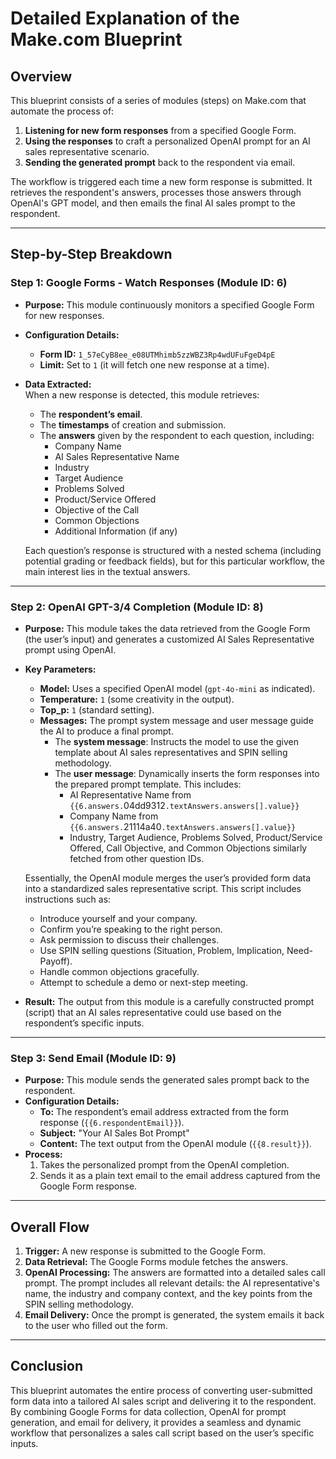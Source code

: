 # Detailed Explanation of the Make.com Blueprint

## Overview
This blueprint consists of a series of modules (steps) on Make.com that automate the process of:

1. **Listening for new form responses** from a specified Google Form.
2. **Using the responses** to craft a personalized OpenAI prompt for an AI sales representative scenario.
3. **Sending the generated prompt** back to the respondent via email.

The workflow is triggered each time a new form response is submitted. It retrieves the respondent's answers, processes those answers through OpenAI's GPT model, and then emails the final AI sales prompt to the respondent.

---

## Step-by-Step Breakdown

### Step 1: Google Forms - Watch Responses (Module ID: 6)
- **Purpose:** This module continuously monitors a specified Google Form for new responses.
- **Configuration Details:**
  - **Form ID:** `1_57eCyB8ee_e08UTMhimb5zzWBZ3Rp4wdUFuFgeD4pE`
  - **Limit:** Set to `1` (it will fetch one new response at a time).
- **Data Extracted:**  
  When a new response is detected, this module retrieves:
  - The **respondent’s email**.
  - The **timestamps** of creation and submission.
  - The **answers** given by the respondent to each question, including:
    - Company Name
    - AI Sales Representative Name
    - Industry
    - Target Audience
    - Problems Solved
    - Product/Service Offered
    - Objective of the Call
    - Common Objections
    - Additional Information (if any)
    
  Each question’s response is structured with a nested schema (including potential grading or feedback fields), but for this particular workflow, the main interest lies in the textual answers.

---

### Step 2: OpenAI GPT-3/4 Completion (Module ID: 8)
- **Purpose:** This module takes the data retrieved from the Google Form (the user’s input) and generates a customized AI Sales Representative prompt using OpenAI.
- **Key Parameters:**
  - **Model:** Uses a specified OpenAI model (`gpt-4o-mini` as indicated).
  - **Temperature:** `1` (some creativity in the output).
  - **Top_p:** `1` (standard setting).
  - **Messages:** The prompt system message and user message guide the AI to produce a final prompt. 
    - The **system message**: Instructs the model to use the given template about AI sales representatives and SPIN selling methodology.
    - The **user message**: Dynamically inserts the form responses into the prepared prompt template. This includes:
      - AI Representative Name from `{{6.answers.`04dd9312`.textAnswers.answers[].value}}`
      - Company Name from `{{6.answers.`21114a40`.textAnswers.answers[].value}}`
      - Industry, Target Audience, Problems Solved, Product/Service Offered, Call Objective, and Common Objections similarly fetched from other question IDs.
      
  Essentially, the OpenAI module merges the user’s provided form data into a standardized sales representative script. This script includes instructions such as:
  - Introduce yourself and your company.
  - Confirm you’re speaking to the right person.
  - Ask permission to discuss their challenges.
  - Use SPIN selling questions (Situation, Problem, Implication, Need-Payoff).
  - Handle common objections gracefully.
  - Attempt to schedule a demo or next-step meeting.

- **Result:** The output from this module is a carefully constructed prompt (script) that an AI sales representative could use based on the respondent’s specific inputs.

---

### Step 3: Send Email (Module ID: 9)
- **Purpose:** This module sends the generated sales prompt back to the respondent.
- **Configuration Details:**
  - **To:** The respondent’s email address extracted from the form response (`{{6.respondentEmail}}`).
  - **Subject:** "Your AI Sales Bot Prompt"
  - **Content:** The text output from the OpenAI module (`{{8.result}}`).
- **Process:**
  1. Takes the personalized prompt from the OpenAI completion.
  2. Sends it as a plain text email to the email address captured from the Google Form response.

---

## Overall Flow
1. **Trigger:** A new response is submitted to the Google Form.
2. **Data Retrieval:** The Google Forms module fetches the answers.
3. **OpenAI Processing:** The answers are formatted into a detailed sales call prompt. The prompt includes all relevant details: the AI representative's name, the industry and company context, and the key points from the SPIN selling methodology.
4. **Email Delivery:** Once the prompt is generated, the system emails it back to the user who filled out the form.

---

## Conclusion
This blueprint automates the entire process of converting user-submitted form data into a tailored AI sales script and delivering it to the respondent. By combining Google Forms for data collection, OpenAI for prompt generation, and email for delivery, it provides a seamless and dynamic workflow that personalizes a sales call script based on the user’s specific inputs.